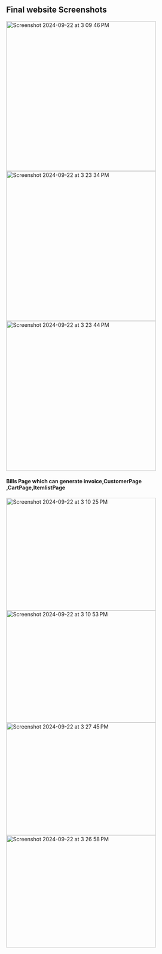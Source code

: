 
<h2> Final website Screenshots</h2>
<img width="400" alt="Screenshot 2024-09-22 at 3 09 46 PM" src="https://github.com/user-attachments/assets/204c009f-3bc7-4a0e-ac39-c0e85d60de76">


<img width="400" alt="Screenshot 2024-09-22 at 3 23 34 PM" src="https://github.com/user-attachments/assets/fccbdd41-d92f-401f-bdc2-0b692facc430">


<img width="400" alt="Screenshot 2024-09-22 at 3 23 44 PM" src="https://github.com/user-attachments/assets/c8cabbd7-624c-41d2-96c0-ecaf9d05192d">







<h4>Bills Page which can generate invoice,CustomerPage ,CartPage,ItemlistPage</h4>
<img width="400" height="300" alt="Screenshot 2024-09-22 at 3 10 25 PM" src="https://github.com/user-attachments/assets/1c03641e-bae6-4c73-8f11-347c4a768283">

<img width="400" height="300" alt="Screenshot 2024-09-22 at 3 10 53 PM" src="https://github.com/user-attachments/assets/14dbdd3c-98ed-4b6a-a0ea-36c7a3367f1c">


<img width="400" height="300" alt="Screenshot 2024-09-22 at 3 27 45 PM" src="https://github.com/user-attachments/assets/cbdd7d57-3431-44c7-a250-eb289c4db803">


<img width="400" height="300" alt="Screenshot 2024-09-22 at 3 26 58 PM" src="https://github.com/user-attachments/assets/2ce49039-2cf5-4770-b0b5-036ba8da3d4a">


